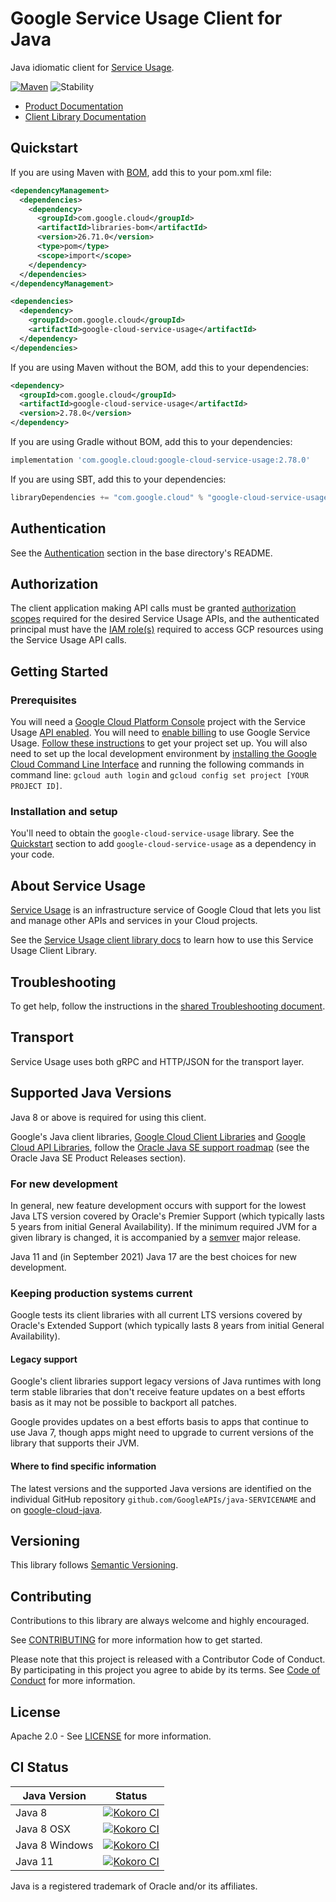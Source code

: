 # Google Service Usage Client for Java

Java idiomatic client for [Service Usage][product-docs].

[![Maven][maven-version-image]][maven-version-link]
![Stability][stability-image]

- [Product Documentation][product-docs]
- [Client Library Documentation][javadocs]


## Quickstart


If you are using Maven with [BOM][libraries-bom], add this to your pom.xml file:

```xml
<dependencyManagement>
  <dependencies>
    <dependency>
      <groupId>com.google.cloud</groupId>
      <artifactId>libraries-bom</artifactId>
      <version>26.71.0</version>
      <type>pom</type>
      <scope>import</scope>
    </dependency>
  </dependencies>
</dependencyManagement>

<dependencies>
  <dependency>
    <groupId>com.google.cloud</groupId>
    <artifactId>google-cloud-service-usage</artifactId>
  </dependency>
</dependencies>
```

If you are using Maven without the BOM, add this to your dependencies:


```xml
<dependency>
  <groupId>com.google.cloud</groupId>
  <artifactId>google-cloud-service-usage</artifactId>
  <version>2.78.0</version>
</dependency>
```

If you are using Gradle without BOM, add this to your dependencies:

```Groovy
implementation 'com.google.cloud:google-cloud-service-usage:2.78.0'
```

If you are using SBT, add this to your dependencies:

```Scala
libraryDependencies += "com.google.cloud" % "google-cloud-service-usage" % "2.78.0"
```

## Authentication

See the [Authentication][authentication] section in the base directory's README.

## Authorization

The client application making API calls must be granted [authorization scopes][auth-scopes] required for the desired Service Usage APIs, and the authenticated principal must have the [IAM role(s)][predefined-iam-roles] required to access GCP resources using the Service Usage API calls.

## Getting Started

### Prerequisites

You will need a [Google Cloud Platform Console][developer-console] project with the Service Usage [API enabled][enable-api].
You will need to [enable billing][enable-billing] to use Google Service Usage.
[Follow these instructions][create-project] to get your project set up. You will also need to set up the local development environment by
[installing the Google Cloud Command Line Interface][cloud-cli] and running the following commands in command line:
`gcloud auth login` and `gcloud config set project [YOUR PROJECT ID]`.

### Installation and setup

You'll need to obtain the `google-cloud-service-usage` library.  See the [Quickstart](#quickstart) section
to add `google-cloud-service-usage` as a dependency in your code.

## About Service Usage


[Service Usage][product-docs] is an infrastructure service of Google Cloud that lets you list and manage other APIs and services in your Cloud projects.

See the [Service Usage client library docs][javadocs] to learn how to
use this Service Usage Client Library.






## Troubleshooting

To get help, follow the instructions in the [shared Troubleshooting document][troubleshooting].

## Transport

Service Usage uses both gRPC and HTTP/JSON for the transport layer.

## Supported Java Versions

Java 8 or above is required for using this client.

Google's Java client libraries,
[Google Cloud Client Libraries][cloudlibs]
and
[Google Cloud API Libraries][apilibs],
follow the
[Oracle Java SE support roadmap][oracle]
(see the Oracle Java SE Product Releases section).

### For new development

In general, new feature development occurs with support for the lowest Java
LTS version covered by  Oracle's Premier Support (which typically lasts 5 years
from initial General Availability). If the minimum required JVM for a given
library is changed, it is accompanied by a [semver][semver] major release.

Java 11 and (in September 2021) Java 17 are the best choices for new
development.

### Keeping production systems current

Google tests its client libraries with all current LTS versions covered by
Oracle's Extended Support (which typically lasts 8 years from initial
General Availability).

#### Legacy support

Google's client libraries support legacy versions of Java runtimes with long
term stable libraries that don't receive feature updates on a best efforts basis
as it may not be possible to backport all patches.

Google provides updates on a best efforts basis to apps that continue to use
Java 7, though apps might need to upgrade to current versions of the library
that supports their JVM.

#### Where to find specific information

The latest versions and the supported Java versions are identified on
the individual GitHub repository `github.com/GoogleAPIs/java-SERVICENAME`
and on [google-cloud-java][g-c-j].

## Versioning


This library follows [Semantic Versioning](http://semver.org/).



## Contributing


Contributions to this library are always welcome and highly encouraged.

See [CONTRIBUTING][contributing] for more information how to get started.

Please note that this project is released with a Contributor Code of Conduct. By participating in
this project you agree to abide by its terms. See [Code of Conduct][code-of-conduct] for more
information.


## License

Apache 2.0 - See [LICENSE][license] for more information.

## CI Status

Java Version | Status
------------ | ------
Java 8 | [![Kokoro CI][kokoro-badge-image-2]][kokoro-badge-link-2]
Java 8 OSX | [![Kokoro CI][kokoro-badge-image-3]][kokoro-badge-link-3]
Java 8 Windows | [![Kokoro CI][kokoro-badge-image-4]][kokoro-badge-link-4]
Java 11 | [![Kokoro CI][kokoro-badge-image-5]][kokoro-badge-link-5]

Java is a registered trademark of Oracle and/or its affiliates.

[product-docs]: https://cloud.google.com/service-usage/docs/overview
[javadocs]: https://cloud.google.com/java/docs/reference/google-cloud-service-usage/latest/overview
[kokoro-badge-image-1]: http://storage.googleapis.com/cloud-devrel-public/java/badges/google-cloud-java/java7.svg
[kokoro-badge-link-1]: http://storage.googleapis.com/cloud-devrel-public/java/badges/google-cloud-java/java7.html
[kokoro-badge-image-2]: http://storage.googleapis.com/cloud-devrel-public/java/badges/google-cloud-java/java8.svg
[kokoro-badge-link-2]: http://storage.googleapis.com/cloud-devrel-public/java/badges/google-cloud-java/java8.html
[kokoro-badge-image-3]: http://storage.googleapis.com/cloud-devrel-public/java/badges/google-cloud-java/java8-osx.svg
[kokoro-badge-link-3]: http://storage.googleapis.com/cloud-devrel-public/java/badges/google-cloud-java/java8-osx.html
[kokoro-badge-image-4]: http://storage.googleapis.com/cloud-devrel-public/java/badges/google-cloud-java/java8-win.svg
[kokoro-badge-link-4]: http://storage.googleapis.com/cloud-devrel-public/java/badges/google-cloud-java/java8-win.html
[kokoro-badge-image-5]: http://storage.googleapis.com/cloud-devrel-public/java/badges/google-cloud-java/java11.svg
[kokoro-badge-link-5]: http://storage.googleapis.com/cloud-devrel-public/java/badges/google-cloud-java/java11.html
[stability-image]: https://img.shields.io/badge/stability-stable-green
[maven-version-image]: https://img.shields.io/maven-central/v/com.google.cloud/google-cloud-service-usage.svg
[maven-version-link]: https://central.sonatype.com/artifact/com.google.cloud/google-cloud-service-usage/2.78.0
[authentication]: https://github.com/googleapis/google-cloud-java#authentication
[auth-scopes]: https://developers.google.com/identity/protocols/oauth2/scopes
[predefined-iam-roles]: https://cloud.google.com/iam/docs/understanding-roles#predefined_roles
[iam-policy]: https://cloud.google.com/iam/docs/overview#cloud-iam-policy
[developer-console]: https://console.developers.google.com/
[create-project]: https://cloud.google.com/resource-manager/docs/creating-managing-projects
[cloud-cli]: https://cloud.google.com/cli
[troubleshooting]: https://github.com/googleapis/google-cloud-java/blob/main/TROUBLESHOOTING.md
[contributing]: https://github.com/googleapis/google-cloud-java/blob/main/CONTRIBUTING.md
[code-of-conduct]: https://github.com/googleapis/google-cloud-java/blob/main/CODE_OF_CONDUCT.md#contributor-code-of-conduct
[license]: https://github.com/googleapis/google-cloud-java/blob/main/LICENSE
[enable-billing]: https://cloud.google.com/apis/docs/getting-started#enabling_billing
[enable-api]: https://console.cloud.google.com/flows/enableapi?apiid=serviceusage.googleapis.com
[libraries-bom]: https://github.com/GoogleCloudPlatform/cloud-opensource-java/wiki/The-Google-Cloud-Platform-Libraries-BOM
[shell_img]: https://gstatic.com/cloudssh/images/open-btn.png

[semver]: https://semver.org/
[cloudlibs]: https://cloud.google.com/apis/docs/client-libraries-explained
[apilibs]: https://cloud.google.com/apis/docs/client-libraries-explained#google_api_client_libraries
[oracle]: https://www.oracle.com/java/technologies/java-se-support-roadmap.html
[g-c-j]: http://github.com/googleapis/google-cloud-java
